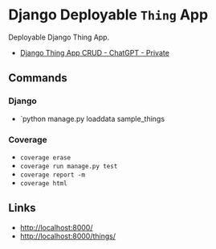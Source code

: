 # Django Deployable `Thing` App

Deployable Django Thing App.

- [Django Thing App CRUD - ChatGPT - Private](https://chatgpt.com/c/68274fa1-132c-8002-b05b-20e1782f1763)

## Commands

### Django

- `python manage.py loaddata sample_things

### Coverage

- `coverage erase`
- `coverage run manage.py test`
- `coverage report -m`
- `coverage html`

## Links

- [http://localhost:8000/](http://localhost:8000/)
- [http://localhost:8000/things/](http://localhost:8000/things/)
